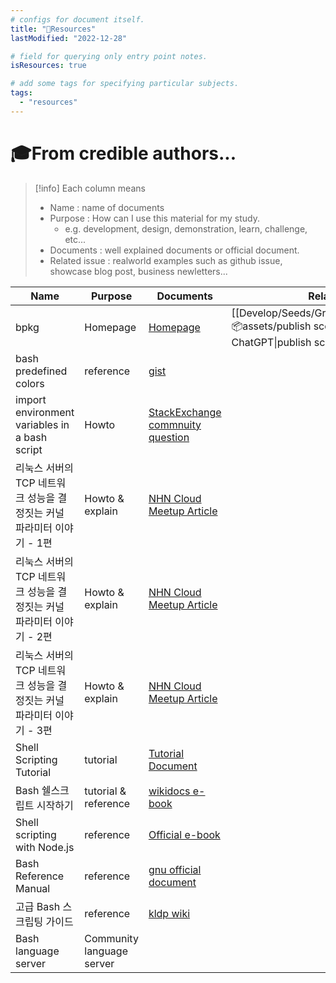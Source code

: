 ```yaml
---
# configs for document itself.
title: "🚚Resources"
lastModified: "2022-12-28"

# field for querying only entry point notes.
isResources: true

# add some tags for specifying particular subjects.
tags:
  - "resources"
---
```

# 🎓From credible authors...
> [!info] Each column means
> - Name : name of documents
> - Purpose : How can I use this material for my study.
> 	- e.g. development, design, demonstration, learn, challenge, etc...
> - Documents : well explained documents or official document.
> - Related issue : realworld examples such as github issue, showcase blog post, business newletters...

| Name                                                                  | Purpose                   | Documents                                                                                                                         | Related issues                                                                                                                              |
| --------------------------------------------------------------------- | ------------------------- | --------------------------------------------------------------------------------------------------------------------------------- | ------------------------------------------------------------------------------------------------------------------------------------------- |
| bpkg                                                                  | Homepage                  | [Homepage](https://bpkg.sh/)                                                                                                      | [[Develop/Seeds/Grocery/Scripting/ShellScript/📦assets/publish scoped bash scripts to bpkg - ChatGPT\|publish scoped bash scripts to bpkg]] |
| bash predefined colors                                                | reference                 | [gist](https://gist.github.com/vratiu/9780109)                                                                                    |                                                                                                                                             |
| import environment variables in a bash script                         | Howto                     | [StackExchange commnuity question](https://unix.stackexchange.com/questions/495161/import-environment-variables-in-a-bash-script) |                                                                                                                                             |
| 리눅스 서버의 TCP 네트워크 성능을 결정짓는 커널 파라미터 이야기 - 1편 | Howto & explain           | [NHN Cloud Meetup Article](https://meetup.nhncloud.com/posts/53)                                                                  |                                                                                                                                             |
| 리눅스 서버의 TCP 네트워크 성능을 결정짓는 커널 파라미터 이야기 - 2편 | Howto & explain           | [NHN Cloud Meetup Article](https://meetup.nhncloud.com/posts/54)                                                                  |                                                                                                                                             |
| 리눅스 서버의 TCP 네트워크 성능을 결정짓는 커널 파라미터 이야기 - 3편 | Howto & explain           | [NHN Cloud Meetup Article](https://meetup.nhncloud.com/posts/55)                                                                  |                                                                                                                                             |
| Shell Scripting Tutorial                                              | tutorial                  | [Tutorial Document](https://www.shellscript.sh/)                                                                                  |                                                                                                                                             |
| Bash 쉘스크립트 시작하기                                              | tutorial & reference      | [wikidocs e-book](https://wikidocs.net/book/2370)                                                                                 |                                                                                                                                             |
| Shell scripting with Node.js                                          | reference                 | [Official e-book](https://exploringjs.com/nodejs-shell-scripting/toc.html)                                                        |                                                                                                                                             |
| Bash Reference Manual                                                 | reference                 | [gnu official document](https://www.gnu.org/savannah-checkouts/gnu/bash/manual/bash.html)                                         |                                                                                                                                             |
| 고급 Bash 스크립팅 가이드                                             | reference                 | [kldp wiki](https://wiki.kldp.org/HOWTO/html/Adv-Bash-Scr-HOWTO/index.html)                                                       |                                                                                                                                             |
| Bash language server                                                  | Community language server |                                                                                                                                   |                                                                                                                                             |
